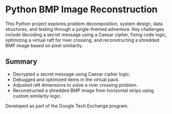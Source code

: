# Python BMP Image Reconstruction

This Python project explores problem decomposition, system design, data structures, and testing through a jungle-themed adventure. Key challenges include decoding a secret message using a Caesar cipher, fixing code logic, optimizing a virtual raft for river crossing, and reconstructing a shredded BMP image based on pixel similarity.

## Summary
- Decrypted a secret message using Caesar cipher logic.
- Debugged and optimized items in the virtual pack.
- Adjusted raft dimensions to solve a river crossing problem.
- Reconstructed a shredded BMP image from horizontal strips using custom similarity logic.

Developed as part of the Google Tech Exchange program.
